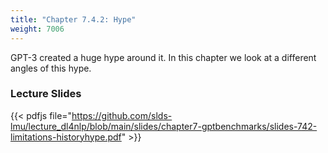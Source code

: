 ```yaml
---
title: "Chapter 7.4.2: Hype"
weight: 7006
---
```


GPT-3 created a huge hype around it. In this chapter we look at a different angles of this hype.

<!--more-->
### Lecture Slides

{{< pdfjs file="https://github.com/slds-lmu/lecture_dl4nlp/blob/main/slides/chapter7-gptbenchmarks/slides-742-limitations-historyhype.pdf" >}}
